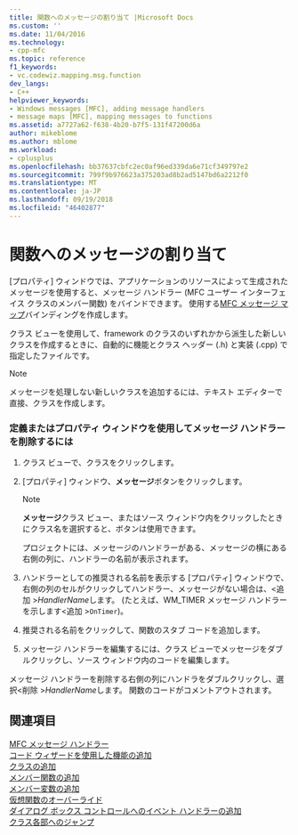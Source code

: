 ```yaml
---
title: 関数へのメッセージの割り当て |Microsoft Docs
ms.custom: ''
ms.date: 11/04/2016
ms.technology:
- cpp-mfc
ms.topic: reference
f1_keywords:
- vc.codewiz.mapping.msg.function
dev_langs:
- C++
helpviewer_keywords:
- Windows messages [MFC], adding message handlers
- message maps [MFC], mapping messages to functions
ms.assetid: a7727a62-f638-4b20-b7f5-131f47200d6a
author: mikeblome
ms.author: mblome
ms.workload:
- cplusplus
ms.openlocfilehash: bb37637cbfc2ec0af96ed339da6e71cf349797e2
ms.sourcegitcommit: 799f9b976623a375203ad8b2ad5147bd6a2212f0
ms.translationtype: MT
ms.contentlocale: ja-JP
ms.lasthandoff: 09/19/2018
ms.locfileid: "46402877"
---
```

# <a name="mapping-messages-to-functions"></a>関数へのメッセージの割り当て

[プロパティ] ウィンドウでは、アプリケーションのリソースによって生成されたメッセージを使用すると、メッセージ ハンドラー (MFC ユーザー インターフェイス クラスのメンバー関数) をバインドできます。 使用する[MFC メッセージ マップ](../../mfc/messages-and-commands-in-the-framework.md)バインディングを作成します。

クラス ビューを使用して、framework のクラスのいずれかから派生した新しいクラスを作成するときに、自動的に機能とクラス ヘッダー (.h) と実装 (.cpp) で指定したファイルです。

> [!NOTE]
>  メッセージを処理しない新しいクラスを追加するには、テキスト エディターで直接、クラスを作成します。

### <a name="to-define-or-remove-a-message-handler-using-the-properties-window"></a>定義またはプロパティ ウィンドウを使用してメッセージ ハンドラーを削除するには

1. クラス ビューで、クラスをクリックします。

1. [プロパティ] ウィンドウ、**メッセージ**ボタンをクリックします。

    > [!NOTE]
    >  **メッセージ**クラス ビュー、またはソース ウィンドウ内をクリックしたときにクラス名を選択すると、ボタンは使用できます。

     プロジェクトには、メッセージのハンドラーがある、メッセージの横にある右側の列に、ハンドラーの名前が表示されます。

1. ハンドラーとしての推奨される名前を表示する [プロパティ] ウィンドウで、右側の列のセルがクリックしてハンドラー、メッセージがない場合は、\<追加 >*HandlerName*します。 (たとえば、WM_TIMER メッセージ ハンドラーを示します\<追加 >`OnTimer`)。

1. 推奨される名前をクリックして、関数のスタブ コードを追加します。

1. メッセージ ハンドラーを編集するには、クラス ビューでメッセージをダブルクリックし、ソース ウィンドウ内のコードを編集します。

メッセージ ハンドラーを削除する右側の列にハンドラをダブルクリックし、選択\<削除 >*HandlerName*します。 関数のコードがコメントアウトされます。

## <a name="see-also"></a>関連項目

[MFC メッセージ ハンドラー](../../mfc/reference/adding-an-mfc-message-handler.md)<br/>
[コード ウィザードを使用した機能の追加](../../ide/adding-functionality-with-code-wizards-cpp.md)<br/>
[クラスの追加](../../ide/adding-a-class-visual-cpp.md)<br/>
[メンバー関数の追加](../../ide/adding-a-member-function-visual-cpp.md)<br/>
[メンバー変数の追加](../../ide/adding-a-member-variable-visual-cpp.md)<br/>
[仮想関数のオーバーライド](../../ide/overriding-a-virtual-function-visual-cpp.md)<br/>
[ダイアログ ボックス コントロールへのイベント ハンドラーの追加](../../windows/adding-event-handlers-for-dialog-box-controls.md)<br/>
[クラス各部へのジャンプ](../../ide/navigating-the-class-structure-visual-cpp.md)
